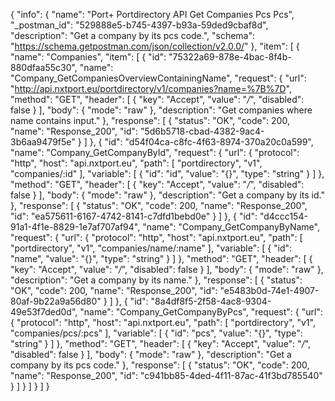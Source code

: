 {
  "info": {
    "name": "Port+ Portdirectory API Get Companies Pcs Pcs",
    "_postman_id": "529888e5-b745-4397-b93a-59ded9cbaf8d",
    "description": "Get a company by its pcs code.",
    "schema": "https://schema.getpostman.com/json/collection/v2.0.0/"
  },
  "item": [
    {
      "name": "Companies",
      "item": [
        {
          "id": "75322a69-878e-4bac-8f4b-880dfaa55c30",
          "name": "Company_GetCompaniesOverviewContainingName",
          "request": {
            "url": "http://api.nxtport.eu/portdirectory/v1/companies?name=%7B%7D",
            "method": "GET",
            "header": [
              {
                "key": "Accept",
                "value": "*/*",
                "disabled": false
              }
            ],
            "body": {
              "mode": "raw"
            },
            "description": "Get companies where name contains input."
          },
          "response": [
            {
              "status": "OK",
              "code": 200,
              "name": "Response_200",
              "id": "5d6b5718-cbad-4382-9ac4-3b6aa9479f5e"
            }
          ]
        },
        {
          "id": "d54f04ca-c8fc-4f63-8974-370a20c0a599",
          "name": "Company_GetCompanyById",
          "request": {
            "url": {
              "protocol": "http",
              "host": "api.nxtport.eu",
              "path": [
                "portdirectory",
                "v1",
                "companies/:id"
              ],
              "variable": [
                {
                  "id": "id",
                  "value": "{}",
                  "type": "string"
                }
              ]
            },
            "method": "GET",
            "header": [
              {
                "key": "Accept",
                "value": "*/*",
                "disabled": false
              }
            ],
            "body": {
              "mode": "raw"
            },
            "description": "Get a company by its id."
          },
          "response": [
            {
              "status": "OK",
              "code": 200,
              "name": "Response_200",
              "id": "ea575611-6167-4742-8141-c7dfd1bebd0e"
            }
          ]
        },
        {
          "id": "d4ccc154-91a1-4f1e-8829-1e7af707af94",
          "name": "Company_GetCompanyByName",
          "request": {
            "url": {
              "protocol": "http",
              "host": "api.nxtport.eu",
              "path": [
                "portdirectory",
                "v1",
                "companies/name/:name"
              ],
              "variable": [
                {
                  "id": "name",
                  "value": "{}",
                  "type": "string"
                }
              ]
            },
            "method": "GET",
            "header": [
              {
                "key": "Accept",
                "value": "*/*",
                "disabled": false
              }
            ],
            "body": {
              "mode": "raw"
            },
            "description": "Get a company by its name."
          },
          "response": [
            {
              "status": "OK",
              "code": 200,
              "name": "Response_200",
              "id": "e5483b0d-74e1-4907-80af-9b22a9a56d80"
            }
          ]
        },
        {
          "id": "8a4df8f5-2f58-4ac8-9304-49e53f7ded0d",
          "name": "Company_GetCompanyByPcs",
          "request": {
            "url": {
              "protocol": "http",
              "host": "api.nxtport.eu",
              "path": [
                "portdirectory",
                "v1",
                "companies/pcs/:pcs"
              ],
              "variable": [
                {
                  "id": "pcs",
                  "value": "{}",
                  "type": "string"
                }
              ]
            },
            "method": "GET",
            "header": [
              {
                "key": "Accept",
                "value": "*/*",
                "disabled": false
              }
            ],
            "body": {
              "mode": "raw"
            },
            "description": "Get a company by its pcs code."
          },
          "response": [
            {
              "status": "OK",
              "code": 200,
              "name": "Response_200",
              "id": "c941bb85-4ded-4f11-87ac-41f3bd785540"
            }
          ]
        }
      ]
    }
  ]
}